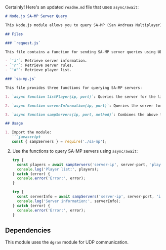 Certainly! Here's an updated `readme.md` file that uses `async/await`:

```markdown
# Node.js SA-MP Server Query

This Node.js module allows you to query SA-MP (San Andreas Multiplayer) game servers to retrieve information about players and server details. It includes the following files:

## Files

### `request.js`

This file contains a function for sending SA-MP server queries using UDP. It takes an IP address, port, and an opcode as parameters to query the server. The available opcodes are:

- `'i'`: Retrieve server information.
- `'r'`: Retrieve server rules.
- `'d'`: Retrieve player list.

### `sa-mp.js`

This file provides three functions for querying SA-MP servers:

1. `async function listPlayer(ip, port)`: Queries the server for the list of players and returns an array of player objects or a failed status if there are no players or an error occurs.

2. `async function serverInformation(ip, port)`: Queries the server for general server information and returns an object containing server details.

3. `async function sampServers(ip, port, method)`: Combines the above two functions to query either player list or server information based on the specified method. It returns the respective data or an error if one occurs.

## Usage

1. Import the module:
   ```javascript
   const { sampServers } = require('./sa-mp');
   ```

2. Use the functions to query SA-MP servers using `async/await`:
   ```javascript
   try {
     const players = await sampServers('server-ip', server-port, 'player');
     console.log('Player list:', players);
   } catch (error) {
     console.error('Error:', error);
   }
   ```

   ```javascript
   try {
     const serverInfo = await sampServers('server-ip', server-port, 'info');
     console.log('Server information:', serverInfo);
   } catch (error) {
     console.error('Error:', error);
   }
   ```

## Dependencies

This module uses the `dgram` module for UDP communication.
